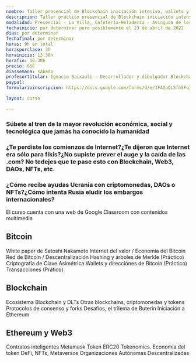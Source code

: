 ```yaml
---
nombre: Taller presencial de Blockchain iniciación intesivo, wallets y criptomonedas - La Villa
descripcion: Taller práctico presencial de Blockchain iniciación intensivo, wallets y criptomonedas 
modalidad: Presencial - La Villa, Cafetería-Heladería - Avinguda de les Corts Valencianes, 75, 46470 Albal, Valencia 
fechainicio: por determinar pero posiblemente el 23 de abril de 2022
dias: por determinar
fechafinal: por determinar
horas: 9h en total
horasporclase: 3h
horainicio: 13:30h
horafin: 16:30h
precio: 65€
diassemana: sábado
profesortitular: Ignacio Baixauli - Desarrollador y dibulgador Blockchain
paypal: 
formularioinscripcion: https://docs.google.com/forms/d/e/1FAIpQLSfhSFqIg_Bi4EGlAkqVlM3ZkMw7QnPviruwp3lZ0IpW21Y2Mw/viewform?usp=sf_link

layout: curso

---
```

### Súbete al tren de la mayor revolución económica, social y tecnológica que jamás ha conocido la humanidad
### ¿Te perdiste los comienzos de Internet?¿Te dijeron que Internet era sólo para fikis?¿No supiste prever el auge y la caída de las .com? No tedejes que te pase esto con Blockchain, Web3, DAOs, NFTs, etc.
### ¿Cómo recibe ayudas Ucrania con criptomonedas, DAOs o NFTs?¿Cómo intenta Rusia eludir los embargos internacionales?

El curso cuenta con una web de Google Classroom con contenidos multimedia

## Bitcoin

White paper de Satoshi Nakamoto
Internet del valor / Economía del Bitcoin
Red de Bitcoin / Descentralización
Hashing y árboles de Merkle (Práctico)
Criptografía de Clave Asimétrica
Wallets y direcciónes de Bitcoin (Práctico)
Transacciones (Prático)

## Blockchain

Ecosistema Blockchain y DLTs
Otras blockchains, criptomonedas y tokens
Protocolos de consenso y forks
Desafíos, el trilema de Buterin
Iniciación a Ethereum

## Ethereum y Web3

Contratos inteligentes
Metamask
Token ERC20
Tokenomics. Economía del token
DeFi, NFTs, Metaversos
Organizaciones Autónomas Descentralizadas
